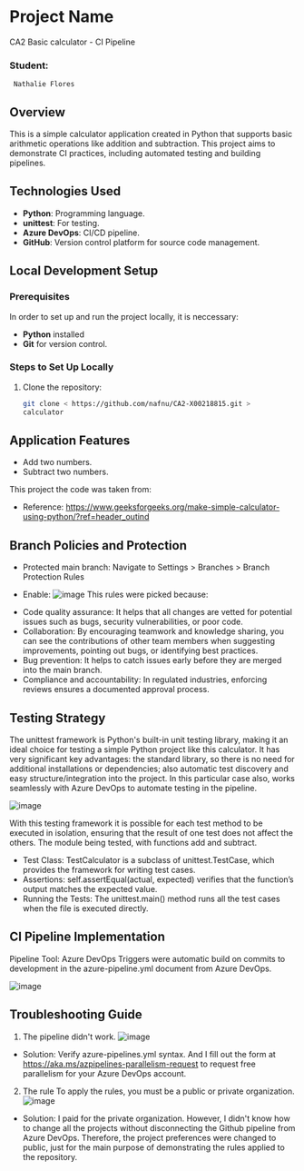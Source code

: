 # Project Name 
CA2 Basic calculator - CI Pipeline
 ### Student:
     Nathalie Flores  

## Overview
This is a simple calculator application created in Python that supports basic arithmetic operations like addition and subtraction. This project aims to demonstrate CI practices, including automated testing and building pipelines.

## Technologies Used
- **Python**: Programming language.
- **unittest**: For testing.
- **Azure DevOps**: CI/CD pipeline.
- **GitHub**: Version control platform for source code management.

## Local Development Setup

### Prerequisites
In order to set up and run the project locally, it is neccessary:
- **Python** installed
- **Git** for version control.

### Steps to Set Up Locally
1. Clone the repository:
   ```bash
   git clone < https://github.com/nafnu/CA2-X00218815.git >
   calculator

## Application Features
- Add two numbers.
- Subtract two numbers.

This project the code was taken from:
- Reference: https://www.geeksforgeeks.org/make-simple-calculator-using-python/?ref=header_outind

## Branch Policies and Protection
- Protected main branch:
Navigate to Settings > Branches > Branch Protection Rules

- Enable:
![image](https://github.com/user-attachments/assets/bd3c3d12-6d88-4661-b6f0-ee1dd6f36296)
This rules were picked because: 
* Code quality assurance: It helps that all changes are vetted for potential issues such as bugs, security vulnerabilities, or poor code.
* Collaboration: By encouraging teamwork and knowledge sharing, you can see the contributions of other team members when suggesting improvements, pointing out bugs, or identifying best practices.
* Bug prevention: It helps to catch issues early before they are merged into the main branch.
* Compliance and accountability: In regulated industries, enforcing reviews ensures a documented approval process.

## Testing Strategy
The unittest framework is Python's built-in unit testing library, making it an ideal choice for testing a simple Python project like this calculator. It has very significant key advantages: the standard library, so there is no need for additional installations or dependencies; also automatic test discovery and easy structure/integration into the project. In this particular case also, works seamlessly with Azure DevOps to automate testing in the pipeline.

![image](https://github.com/user-attachments/assets/67060569-387c-4417-bd11-2ab3a5edc424)

With this testing framework it is possible for each test method to be executed in isolation, ensuring that the result of one test does not affect the others. The module being tested, with functions add and subtract.

- Test Class: TestCalculator is a subclass of unittest.TestCase, which provides the framework for writing test cases.
- Assertions: self.assertEqual(actual, expected) verifies that the function’s output matches the expected value.
- Running the Tests: The unittest.main() method runs all the test cases when the file is executed directly.


## CI Pipeline Implementation
Pipeline Tool: Azure DevOps
Triggers were automatic build on commits to development in the azure-pipeline.yml document from Azure DevOps. 

![image](https://github.com/user-attachments/assets/b0d1a671-b318-426b-9b28-b06c8d0d08bb)


## Troubleshooting Guide 
1. The pipeline didn't work.
![image](https://github.com/user-attachments/assets/c9d11c54-ac2f-4904-905a-83b269611025)
- Solution: Verify azure-pipelines.yml syntax. And I fill out the form at https://aka.ms/azpipelines-parallelism-request to request free parallelism for your Azure DevOps account.

2. The rule
To apply the rules, you must be a public or private organization.
![image](https://github.com/user-attachments/assets/1aeeb4a6-9810-47ef-8f74-b5a95ea3c2cd)
- Solution: I paid for the private organization. However, I didn't know how to change all the projects without disconnecting the Github pipeline from Azure DevOps. Therefore, the project preferences were changed to public, just for the main purpose of demonstrating the rules applied to the repository. 
